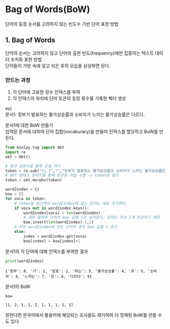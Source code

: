 # Bag of Words(BoW)
단어의 등장 순서를 고려하지 않는 빈도수 기반 단어 표현 방법

## 1. Bag of Words
단어의 순서는 고려하지 않고 단어의 출현 빈도(frequency)에만 집중하는 텍스트 데이터 수치화 표현 방법  
단어들이 가방 속에 넣고 섞은 후의 모습을 상상하면 된다.  

### 만드는 과정
1. 각 단어에 고유한 정수 인덱스를 부여
2. 각 인덱스의 위치에 단어 토큰의 등장 횟수를 기록한 벡터 생성

ex)  
문서1: 정부가 발표하는 물가상승률과 소비자가 느끼는 물가상승률은 다르다.  

문서1에 대한 BoW 만들기  
입력된 문서에 대하여 단어 집합(vocaburary)을 만들어 인덱스를 할당하고 BoW를 만든다.
```python
from konlpy.tag import Okt
import re
okt = Okt()

# 정규 표현식을 통해 온점 제거
token = re.sub("(\.)","","정부가 발표하는 물가상승률과 소비자가 느끼는 물가상승률은 다르다.")
# OKT 형태소 분석기를 통해 토큰화 작업 수행 -> token에 넣기
token = okt.morphs(token)

word2index = {}
bow = []
for voca in token:
    # token을 읽으면서 word2index에 없는 단어는 새로 추가한다.
    if voca not in word2index.keys():
        word2index[voca] = len(word2index)
        # 새로 들어온 단어의 bow 값을 1로 넣어준다. 단어는 최소 1개 이상이기 때문
        bow.insert(len(word2index)-1,1)
    # 이미 word2index에 있는 단어의 경우 bow 값을 1 증가
    else:
        index = word2index.get(voca)
        bow[index] = bow[index]+1
```
문서1의 각 단어에 대해 인덱스를 부여한 결과
```python
print(word2index)
```
```
{'정부': 0, '가': 1, '발표': 2, '하는': 3, '물가상승률': 4, '과': 5, '소비자': 6, '느끼는': 7, '은': 8, '다르다': 9}
```
문서1의 BoW
```python
bow
```
```
[1, 2, 1, 1, 2, 1, 1, 1, 1, 1]
```
원한다면 한국어에서 불용어에 해당되는 조사들도 제거하여 더 정제된 BoW를 만들 수도 있다.